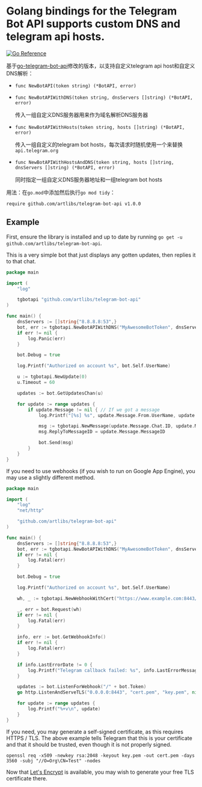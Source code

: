 # Golang bindings for the Telegram Bot API supports custom DNS and telegram api hosts.

[![Go Reference](https://pkg.go.dev/badge/github.com/go-telegram-bot-api/telegram-bot-api/v5.svg)](https://pkg.go.dev/github.com/go-telegram-bot-api/telegram-bot-api/v5)

基于[go-telegram-bot-api](https://github.com/go-telegram-bot-api/telegram-bot-api)修改的版本，以支持自定义telegram api host和自定义DNS解析：

-   `func NewBotAPI(token string) (*BotAPI, error)`

-   `func NewBotAPIWithDNS(token string, dnsServers []string) (*BotAPI, error)`

    传入一组自定义DNS服务器用来作为域名解析DNS服务器

-   `func NewBotAPIWithHosts(token string, hosts []string) (*BotAPI, error)`

    传入一组自定义的telegram bot hosts，每次请求时随机使用一个来替换`api.telegram.org`

-   `func NewBotAPIWithHostsAndDNS(token string, hosts []string, dnsServers []string) (*BotAPI, error)`

    同时指定一组自定义DNS服务器地址和一组telegram bot hosts

用法：在`go.mod`中添加然后执行`go mod tidy`：

`require github.com/artlibs/telegram-bot-api v1.0.0`

## Example

First, ensure the library is installed and up to date by running
`go get -u github.com/artlibs/telegram-bot-api`.

This is a very simple bot that just displays any gotten updates,
then replies it to that chat.

```go
package main

import (
	"log"

	tgbotapi "github.com/artlibs/telegram-bot-api"
)

func main() {
    dnsServers := []string{"8.8.8.8:53",}
	bot, err := tgbotapi.NewBotAPIWithDNS("MyAwesomeBotToken", dnsServers)
	if err != nil {
		log.Panic(err)
	}

	bot.Debug = true

	log.Printf("Authorized on account %s", bot.Self.UserName)

	u := tgbotapi.NewUpdate(0)
	u.Timeout = 60

	updates := bot.GetUpdatesChan(u)

	for update := range updates {
		if update.Message != nil { // If we got a message
			log.Printf("[%s] %s", update.Message.From.UserName, update.Message.Text)

			msg := tgbotapi.NewMessage(update.Message.Chat.ID, update.Message.Text)
			msg.ReplyToMessageID = update.Message.MessageID

			bot.Send(msg)
		}
	}
}
```

If you need to use webhooks (if you wish to run on Google App Engine),
you may use a slightly different method.

```go
package main

import (
	"log"
	"net/http"

	"github.com/artlibs/telegram-bot-api"
)

func main() {
    dnsServers := []string{"8.8.8.8:53",}
	bot, err := tgbotapi.NewBotAPIWithDNS("MyAwesomeBotToken", dnsServers)
	if err != nil {
		log.Fatal(err)
	}

	bot.Debug = true

	log.Printf("Authorized on account %s", bot.Self.UserName)

	wh, _ := tgbotapi.NewWebhookWithCert("https://www.example.com:8443/"+bot.Token, "cert.pem")

	_, err = bot.Request(wh)
	if err != nil {
		log.Fatal(err)
	}

	info, err := bot.GetWebhookInfo()
	if err != nil {
		log.Fatal(err)
	}

	if info.LastErrorDate != 0 {
		log.Printf("Telegram callback failed: %s", info.LastErrorMessage)
	}

	updates := bot.ListenForWebhook("/" + bot.Token)
	go http.ListenAndServeTLS("0.0.0.0:8443", "cert.pem", "key.pem", nil)

	for update := range updates {
		log.Printf("%+v\n", update)
	}
}
```

If you need, you may generate a self-signed certificate, as this requires
HTTPS / TLS. The above example tells Telegram that this is your
certificate and that it should be trusted, even though it is not
properly signed.

    openssl req -x509 -newkey rsa:2048 -keyout key.pem -out cert.pem -days 3560 -subj "//O=Org\CN=Test" -nodes

Now that [Let's Encrypt](https://letsencrypt.org) is available,
you may wish to generate your free TLS certificate there.

